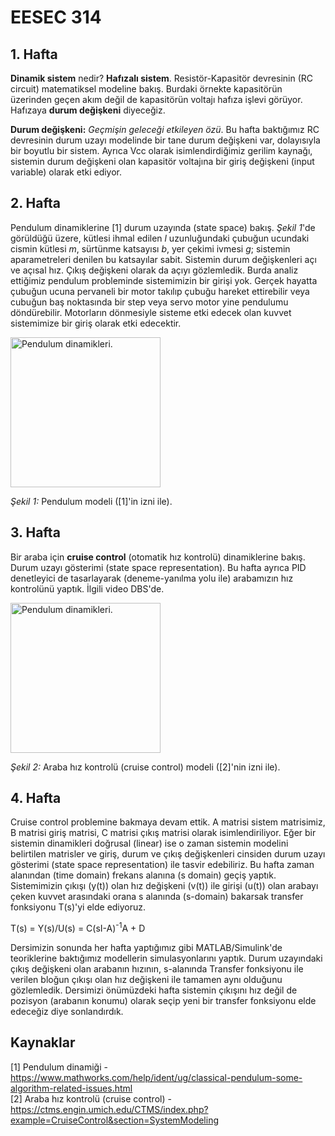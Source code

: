 # EESEC 314
## 1. Hafta
**Dinamik sistem** nedir? **Hafızalı sistem**.
Resistör-Kapasitör devresinin (RC circuit) matematiksel modeline bakış. Burdaki örnekte kapasitörün üzerinden geçen akım değil de kapasitörün voltajı hafıza işlevi görüyor. Hafızaya **durum değişkeni** diyeceğiz.

**Durum değişkeni:** *Geçmişin geleceği etkileyen özü*.
Bu hafta baktığımız RC devresinin durum uzayı modelinde bir tane durum değişkeni var, dolayısıyla bir boyutlu bir sistem. Ayrıca Vcc olarak isimlendirdiğimiz gerilim kaynağı, sistemin durum değişkeni olan kapasitör voltajına bir giriş değişkeni (input variable) olarak etki ediyor. 
## 2. Hafta 
Pendulum dinamiklerine [1] durum uzayında (state space) bakış. *Şekil 1*'de görüldüğü üzere, kütlesi ihmal edilen *l* uzunluğundaki çubuğun ucundaki cismin kütlesi *m*, sürtünme katsayısı *b*, yer çekimi ivmesi *g*; sistemin aparametreleri denilen bu katsayılar sabit. Sistemin durum değişkenleri açı ve açısal hız. Çıkış değişkeni olarak da açıyı gözlemledik. Burda analiz ettiğimiz pendulum probleminde sistemimizin bir girişi yok. Gerçek hayatta çubuğun ucuna pervaneli bir motor takılıp çubuğu hareket ettirebilir veya cubuğun baş noktasında bir step veya servo motor yine pendulumu döndürebilir. Motorların dönmesiyle sisteme etki edecek olan kuvvet sistemimize bir giriş olarak etki edecektir.

<img src="şekil/pendulum.png" alt="Pendulum dinamikleri." height="240"/>

*Şekil 1:* Pendulum modeli ([1]'in izni ile).

## 3. Hafta
Bir araba için **cruise control** (otomatik hız kontrolü) dinamiklerine bakış. Durum uzayı gösterimi (state space representation). Bu hafta ayrıca PID denetleyici de tasarlayarak (deneme-yanılma yolu ile) arabamızın hız kontrolünü yaptık. İlgili video DBS'de.

<img src="şekil/cruise_control.png" alt="Pendulum dinamikleri." height="240"/>

*Şekil 2:* Araba hız kontrolü (cruise control) modeli ([2]'nin izni ile).

## 4. Hafta
Cruise control problemine bakmaya devam ettik. A matrisi sistem matrisimiz, B matrisi giriş matrisi, C matrisi çıkış matrisi olarak isimlendiriliyor. Eğer bir sistemin dinamikleri doğrusal (linear) ise o zaman sistemin modelini belirtilen matrisler ve giriş, durum ve çıkış değişkenleri cinsiden durum uzayı gösterimi (state space representation) ile tasvir edebiliriz. Bu hafta zaman alanından (time domain) frekans alanına (s domain) geçiş yaptık. Sistemimizin çıkışı (y(t)) olan hız değişkeni (v(t)) ile girişi (u(t)) olan arabayı çeken kuvvet arasındaki orana s alanında (s-domain) bakarsak transfer fonksiyonu T(s)'yi elde ediyoruz.

T(s) = Y(s)/U(s) = C(sI-A)<sup>-1</sup>A + D

Dersimizin sonunda her hafta yaptığımız gibi MATLAB/Simulink'de teoriklerine baktığımız modellerin simulasyonlarını yaptık. Durum uzayındaki çıkış değişkeni olan arabanın hızının, s-alanında Transfer fonksiyonu ile verilen bloğun çıkışı olan hız değişkeni ile tamamen aynı olduğunu gözlemledik. Dersimizi önümüzdeki hafta sistemin çıkışını hız değil de pozisyon (arabanın konumu) olarak seçip yeni bir transfer fonksiyonu elde edeceğiz diye sonlandırdık.
## Kaynaklar
[1] Pendulum dinamiği - https://www.mathworks.com/help/ident/ug/classical-pendulum-some-algorithm-related-issues.html</br>
[2] Araba hız kontrolü (cruise control) - https://ctms.engin.umich.edu/CTMS/index.php?example=CruiseControl&section=SystemModeling
